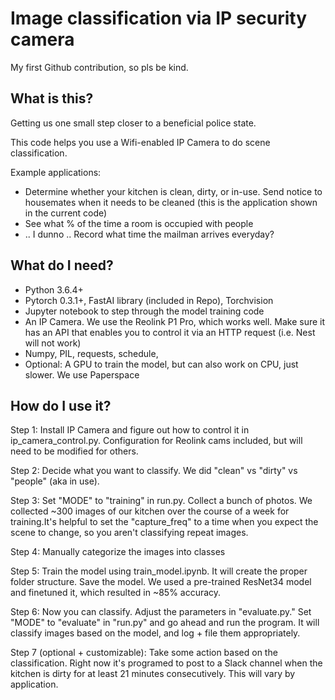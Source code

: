 # Image classification via IP security camera

My first Github contribution, so pls be kind.

## What is this?

Getting us one small step closer to a beneficial police state.

This code helps you use a Wifi-enabled IP Camera to do scene classification.

Example applications:
+ Determine whether your kitchen is clean, dirty, or in-use. Send notice to housemates when it needs to be cleaned (this is the application shown in the current code)
+ See what % of the time a room is occupied with people
+ .. I dunno .. Record what time the mailman arrives everyday?



## What do I need?
+ Python 3.6.4+
+ Pytorch 0.3.1+, FastAI library (included in Repo), Torchvision
+ Jupyter notebook to step through the model training code
+ An IP Camera. We use the Reolink P1 Pro, which works well. Make sure it has an API that enables you to control it via an HTTP request (i.e. Nest will not work)
+ Numpy, PIL, requests, schedule,
+ Optional: A GPU to train the model, but can also work on CPU, just slower. We use Paperspace

## How do I use it?

Step 1: Install IP Camera and figure out how to control it in ip_camera_control.py.  Configuration for Reolink cams included, but will need to be modified for others.

Step 2: Decide what you want to classify. We did "clean" vs "dirty" vs "people" (aka in use).

Step 3: Set "MODE" to "training" in run.py. Collect a bunch of photos. We collected ~300 images of our kitchen over the course of a week for training.It's helpful to set the "capture_freq" to a time when you expect the scene to change, so you aren't classifying repeat images.

Step 4: Manually categorize the images into classes

Step 5: Train the model using train_model.ipynb. It will create the proper folder structure. Save the model. We used a pre-trained ResNet34 model and finetuned it, which resulted in ~85% accuracy.

Step 6: Now you can classify. Adjust the parameters in "evaluate.py." Set "MODE" to "evaluate" in "run.py" and go ahead and run the program. It will classify images based on the model, and log + file them appropriately.

Step 7 (optional + customizable): Take some action based on the classification. Right now it's programed to post to a Slack channel when the kitchen is dirty for at least 21 minutes consecutively. This will vary by application. 

